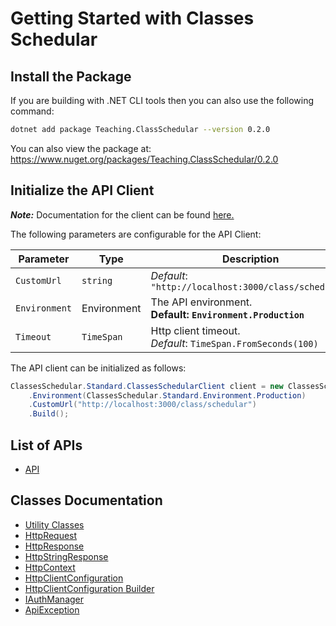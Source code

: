 
# Getting Started with Classes Schedular

## Install the Package

If you are building with .NET CLI tools then you can also use the following command:

```bash
dotnet add package Teaching.ClassSchedular --version 0.2.0
```

You can also view the package at:
https://www.nuget.org/packages/Teaching.ClassSchedular/0.2.0

## Initialize the API Client

**_Note:_** Documentation for the client can be found [here.](https://www.github.com/asadali214/class-schedular/tree/0.2.0/doc/client.md)

The following parameters are configurable for the API Client:

| Parameter | Type | Description |
|  --- | --- | --- |
| `CustomUrl` | `string` | *Default*: `"http://localhost:3000/class/schedular"` |
| `Environment` | Environment | The API environment. <br> **Default: `Environment.Production`** |
| `Timeout` | `TimeSpan` | Http client timeout.<br>*Default*: `TimeSpan.FromSeconds(100)` |

The API client can be initialized as follows:

```csharp
ClassesSchedular.Standard.ClassesSchedularClient client = new ClassesSchedular.Standard.ClassesSchedularClient.Builder()
    .Environment(ClassesSchedular.Standard.Environment.Production)
    .CustomUrl("http://localhost:3000/class/schedular")
    .Build();
```

## List of APIs

* [API](https://www.github.com/asadali214/class-schedular/tree/0.2.0/doc/controllers/api.md)

## Classes Documentation

* [Utility Classes](https://www.github.com/asadali214/class-schedular/tree/0.2.0/doc/utility-classes.md)
* [HttpRequest](https://www.github.com/asadali214/class-schedular/tree/0.2.0/doc/http-request.md)
* [HttpResponse](https://www.github.com/asadali214/class-schedular/tree/0.2.0/doc/http-response.md)
* [HttpStringResponse](https://www.github.com/asadali214/class-schedular/tree/0.2.0/doc/http-string-response.md)
* [HttpContext](https://www.github.com/asadali214/class-schedular/tree/0.2.0/doc/http-context.md)
* [HttpClientConfiguration](https://www.github.com/asadali214/class-schedular/tree/0.2.0/doc/http-client-configuration.md)
* [HttpClientConfiguration Builder](https://www.github.com/asadali214/class-schedular/tree/0.2.0/doc/http-client-configuration-builder.md)
* [IAuthManager](https://www.github.com/asadali214/class-schedular/tree/0.2.0/doc/i-auth-manager.md)
* [ApiException](https://www.github.com/asadali214/class-schedular/tree/0.2.0/doc/api-exception.md)

